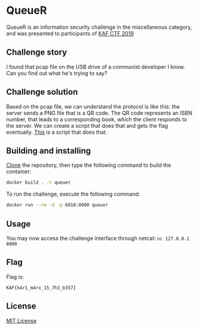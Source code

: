 # QueueR

QueueR is an information security challenge in the miscellaneous category, and was presented to participants of [KAF CTF 2019](https://play.kaf.sh)

## Challenge story

I found that pcap file on the USB drive of a communist developer I know. Can you find out what he's trying to say?

## Challenge solution

Based on the pcap file, we can understand the protocol is like this: the server sends a PNG file that is a QR code. The QR code represents an ISBN number, that leads to a corresponding book, which the client responds to the server. We can create a script that does that and gets the flag eventually. [This](writeup.py) is a script that does that.

## Building and installing

[Clone](https://github.com/KipodAfterFree/KAF-2019-QueueR/archive/master.zip) the repository, then type the following command to build the container:
```bash
docker build . -t queuer
```

To run the challenge, execute the following command:
```bash
docker run --rm -d -p 6010:8000 queuer
```

## Usage

You may now access the challenge interface through netcat: `nc 127.0.0.1 8000`

## Flag

Flag is:
```flagscript
KAF{k4r1_m4rx_15_7h3_b357}
```

## License
[MIT License](https://choosealicense.com/licenses/mit/)
